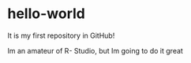 # hello-world
It is my first repository in GitHub! 

Im an amateur of R- Studio, but Im going to do it great
